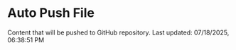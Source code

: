# Auto Push File

Content that will be pushed to GitHub repository.
Last updated: 07/18/2025, 06:38:51 PM